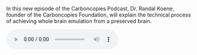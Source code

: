 In this new episode of the Carboncopies Podcast, Dr. Randal Koene, founder of the Carboncopies Foundation, will explain the technical process of achieving whole brain emulation from a preserved brain.

<audio controls src="../Assets/carboncopies-podcast-episode-10-Carboncopies-Podcast-Dr.-Randal-Koene-Introduction-From-brain-preservation-to-reconstruction.mp3" title="Title"></audio>
